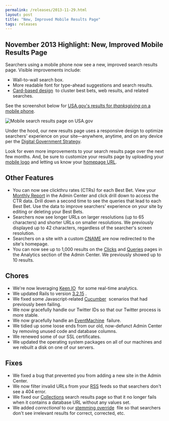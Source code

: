```yaml
---
permalink: /releases/2013-11-29.html
layout: post
title: "New, Improved Mobile Results Page"
tags: releases
---
```

## November 2013 Highlight: New, Improved Mobile Results Page

Searchers using a mobile phone now see a new, improved search results page. Visible improvements include:

* Wall-to-wall search box.
* More readable font for type-ahead suggestions and search results.
* [Card-based design](http://insideintercom.io/why-cards-are-the-future-of-the-web/)&nbsp;<i class="icon-external-link"></i> to cluster best bets, web results, and related searches.

See the screenshot below for [USA.gov's results for *thanksgiving* on a mobile phone](http://search.usa.gov/search?affiliate=usagov&query=thanksgiving&m=true). 

![Mobile search results page on USA.gov](https://9fddeb862c037f6d2190-f1564c64756a8cfee25b6b19953b1d23.ssl.cf2.rackcdn.com/usagov-mobile-thanksgiving.png)

Under the hood, our new results page uses a responsive design to optimize searchers' experience on your site&mdash;anywhere, anytime, and on any device per the [Digital Government Strategy](http://www.whitehouse.gov/sites/default/files/omb/egov/digital-government/digital-government.html). 

Look for even more improvements to your search results page over the next few months. And, be sure to customize your results page by uploading your [mobile logo](/sites/manual/display-images.html) and letting us know your [homepage URL](/sites/manual/settings.html).

## Other Features

* You can now see clickthru rates (CTRs) for each Best Bet. View your [Monthly Report](/sites/manual/monthly-reports.html) in the Admin Center and click drill down to access the CTR data. Drill down a second time to see the queries that lead to each Best Bet. Use the data to improve searchers' experience on your site by editing or deleting your Best Bets.
* Searchers now see longer URLs on larger resolutions (up to 65 characters) and shorter URLs on smaller resolutions. We previously displayed up to 42 characters, regardless of the searcher's screen resolution.
* Searchers on a site with a custom [CNAME](/sites/manual/cname.html) are now redirected to the site's homepage.
* You can now see up to 1,000 results on the [Clicks](/sites/manual/clicks.html) and [Queries](/sites/manual/queries.html) pages in the Analytics section of the Admin Center. We previously showed up to 10 results.

## Chores

* We're now leveraging [Keen IO](https://keen.io/)&nbsp;<i class="icon-external-link"></i> for some real-time analytics.
* We updated Rails to version [3.2.15](http://weblog.rubyonrails.org/2013/10/16/Rails-3-2-15-has-been-released/)&nbsp;<i class="icon-external-link"></i>.
* We fixed some Javascript-related [Cucumber](http://cukes.info/)&nbsp;<i class="icon-external-link"></i> scenarios that had previously been failing.
* We now gracefully handle our Twitter IDs so that our Twitter process is more stable.
* We now gracefully handle an [EventMachine](https://github.com/eventmachine/eventmachine)&nbsp;<i class="icon-external-link"></i> failure.
* We tidied up some loose ends from our old, now-defunct Admin Center by removing unused code and database columns.
* We renewed some of our SSL certificates.
* We updated the operating system packages on all of our machines and we rebuilt a disk on one of our servers.

## Fixes

* We fixed a bug that prevented you from adding a new site in the Admin Center.
* We now filter invalid URLs from your [RSS](/sites/manual/rss.html) feeds so that searchers don't see a 404 error.
* We fixed our [Collections](/sites/manual/collections.html) search results page so that it no longer fails when it contains a database URL without any values set.
* We added *correctional* to our [stemming override](http://wiki.apache.org/solr/LanguageAnalysis#solr.StemmerOverrideFilterFactory)&nbsp;<i class="icon-external-link"></i> file so that searchers don't see irrelevant results for correct, corrected, etc.